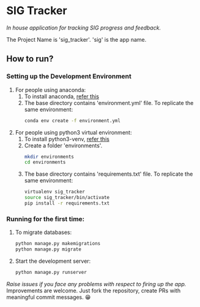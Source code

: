 # SIG Tracker
*In house application for tracking SIG progress and feedback.*

The Project Name is 'sig_tracker'. 'sig' is the app name.

## How to run?
### Setting up the Development Environment
1. For people using anaconda:<br>
   1. To install anaconda, [refer this](https://conda.io/docs/user-guide/install/index.html)<br>
   2. The base directory contains 'environment.yml' file. To replicate the same environment:
      ```bash
      conda env create -f environment.yml
      ```
2. For people using python3 virtual environment:
   1. To install python3-venv, [refer this](https://www.digitalocean.com/community/tutorials/how-to-install-python-3-and-set-up-a-local-programming-environment-on-ubuntu-16-04#step-2-%E2%80%94-setting-up-a-virtual-environment)
   2. Create a folder 'environments'.
      ```bash
      mkdir environments
      cd environments   
      ```
   3. The base directory contains 'requirements.txt' file. To replicate the same environment:
      ```bash
      virtualenv sig_tracker
      source sig_tracker/bin/activate
      pip install -r requirements.txt
      ```
### Running for the first time:<br>
   1. To migrate databases:
      ```bash
      python manage.py makemigrations
      python manage.py migrate
      ```
   2. Start the development server:
      ```bash
      python manage.py runserver
      ```

*Raise issues if you face any problems with respect to firing up the app.*
Improvements are welcome. Just fork the repository, create PRs with meaningful commit messages. :grin:
